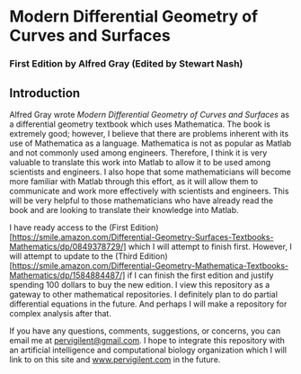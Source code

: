 # Modern Differential Geometry of Curves and Surfaces
### First Edition by Alfred Gray (Edited by Stewart Nash)

## Introduction

Alfred Gray wrote <i>Modern Differential Geometry of Curves and Surfaces</i> as a differential geometry textbook which uses Mathematica. The book is extremely good; however, I believe that there are problems inherent with its use of Mathematica as a language. Mathematica is not as popular as Matlab and not commonly used among engineers. Therefore, I think it is very valuable to translate this work into Matlab to allow it to be used among scientists and engineers. I also hope that some mathematicians will become more familiar with Matlab through this effort, as it will allow them to communicate and work more effectively with scientists and engineers. This will be very helpful to those mathematicians who have already read the book and are looking to translate their knowledge into Matlab.

I have ready access to the (First Edition)[https://smile.amazon.com/Differential-Geometry-Surfaces-Textbooks-Mathematics/dp/0849378729/] which I will attempt to finish first. However, I will attempt to update to the (Third Edition)[https://smile.amazon.com/Differential-Geometry-Mathematica-Textbooks-Mathematics/dp/1584884487/] if I can finish the first edition and justify spending 100 dollars to buy the new edition. I view this repository as a gateway to other mathematical repositories. I definitely plan to do partial differential equations in the future. And perhaps I will make a repository for complex analysis after that.

If you have any questions, comments, suggestions, or concerns, you can email me at pervigilent@gmail.com. I hope to integrate this repository with an artificial intelligence and computational biology organization which I will link to on this site and www.pervigilent.com in the future.
